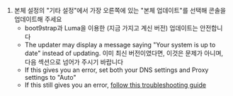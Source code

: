 1. 본체 설정의 "기타 설정"에서 가장 오른쪽에 있는 "본체 업데이트"를 선택해 콘솔을 업데이트해 주세요
   - boot9strap과 Luma을 이용한 (지금 가지고 계신 버전) 업데이트는 안전합니다
   - The updater may display a message saying "Your system is up to date" instead of updating. 이미 최신 버전이였다면, 이것은 문제가 아니며, 다음 섹션으로 넘어가 주시기 바랍니다
   - If this gives you an error, set both your DNS settings and Proxy settings to "Auto"
   - If this still gives you an error, [follow this troubleshooting guide](troubleshooting#finalizing-setup)
